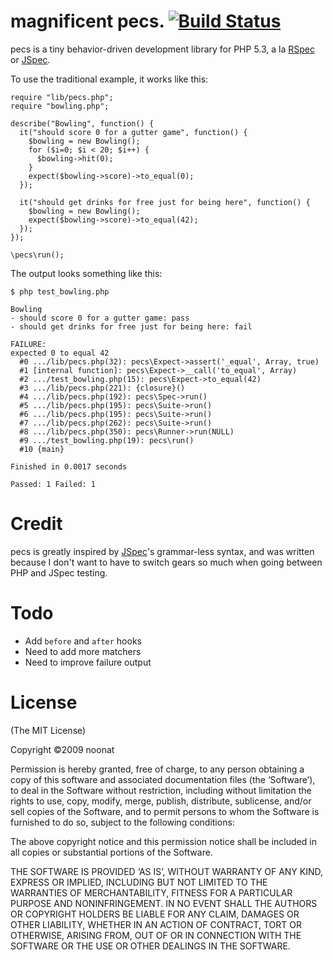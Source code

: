 magnificent pecs. [![Build Status](https://secure.travis-ci.org/phuedx/pecs.png?branch=master)](http://travis-ci.org/phuedx/pecs)
=================

pecs is a tiny behavior-driven development library for PHP 5.3, a la
[RSpec](http://github.com/dchelimsky/rspec) or
[JSpec](http://github.com/visionmedia/jspec).

To use the traditional example, it works like this:

    require "lib/pecs.php";
    require "bowling.php";
    
    describe("Bowling", function() {
      it("should score 0 for a gutter game", function() {
        $bowling = new Bowling();
        for ($i=0; $i < 20; $i++) {
          $bowling->hit(0);
        }
        expect($bowling->score)->to_equal(0);
      });
      
      it("should get drinks for free just for being here", function() {
        $bowling = new Bowling();
        expect($bowling->score)->to_equal(42);
      });
    });
    
    \pecs\run();

The output looks something like this:

    $ php test_bowling.php 

    Bowling
    - should score 0 for a gutter game: pass
    - should get drinks for free just for being here: fail	

    FAILURE:
    expected 0 to equal 42
      #0 .../lib/pecs.php(32): pecs\Expect->assert('_equal', Array, true)
      #1 [internal function]: pecs\Expect->__call('to_equal', Array)
      #2 .../test_bowling.php(15): pecs\Expect->to_equal(42)
      #3 .../lib/pecs.php(221): {closure}()
      #4 .../lib/pecs.php(192): pecs\Spec->run()
      #5 .../lib/pecs.php(195): pecs\Suite->run()
      #6 .../lib/pecs.php(195): pecs\Suite->run()
      #7 .../lib/pecs.php(262): pecs\Suite->run()
      #8 .../lib/pecs.php(350): pecs\Runner->run(NULL)
      #9 .../test_bowling.php(19): pecs\run()
      #10 {main}

    Finished in 0.0017 seconds

    Passed: 1 Failed: 1

Credit
======

pecs is greatly inspired by [JSpec](http://github.com/visionmedia/jspec)'s
grammar-less syntax, and was written because I don't want to have to switch
gears so much when going between PHP and JSpec testing.

Todo
====

* Add `before` and `after` hooks
* Need to add more matchers
* Need to improve failure output

License
=======

(The MIT License)

Copyright ©2009 noonat

Permission is hereby granted, free of charge, to any person obtaining a copy of
this software and associated documentation files (the ‘Software’), to deal in
the Software without restriction, including without limitation the rights to
use, copy, modify, merge, publish, distribute, sublicense, and/or sell copies of
the Software, and to permit persons to whom the Software is furnished to do so,
subject to the following conditions:

The above copyright notice and this permission notice shall be included in all
copies or substantial portions of the Software.

THE SOFTWARE IS PROVIDED ‘AS IS’, WITHOUT WARRANTY OF ANY KIND, EXPRESS OR
IMPLIED, INCLUDING BUT NOT LIMITED TO THE WARRANTIES OF MERCHANTABILITY, FITNESS
FOR A PARTICULAR PURPOSE AND NONINFRINGEMENT. IN NO EVENT SHALL THE AUTHORS OR
COPYRIGHT HOLDERS BE LIABLE FOR ANY CLAIM, DAMAGES OR OTHER LIABILITY, WHETHER
IN AN ACTION OF CONTRACT, TORT OR OTHERWISE, ARISING FROM, OUT OF OR IN
CONNECTION WITH THE SOFTWARE OR THE USE OR OTHER DEALINGS IN THE SOFTWARE.
